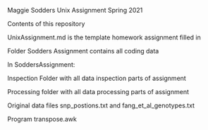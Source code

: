 Maggie Sodders Unix Assignment Spring 2021

Contents of this repository 

UnixAssignment.md is the template homework assignment filled in

Folder Sodders Assignment contains all coding data

In SoddersAssignment: 

Inspection Folder with all data inspection parts of assignment 

Processing folder with all data processing parts of assignment 

Original data files snp_postions.txt and fang_et_al_genotypes.txt 

Program transpose.awk 

